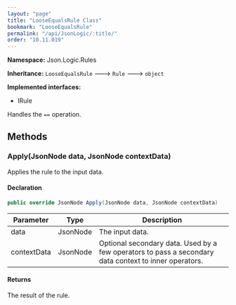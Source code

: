 ```yaml
---
layout: "page"
title: "LooseEqualsRule Class"
bookmark: "LooseEqualsRule"
permalink: "/api/JsonLogic/:title/"
order: "10.11.019"
---
```

**Namespace:** Json.Logic.Rules

**Inheritance:**
`LooseEqualsRule`
 🡒 
`Rule`
 🡒 
`object`

**Implemented interfaces:**

- IRule

Handles the `==` operation.

## Methods

### Apply(JsonNode data, JsonNode contextData)

Applies the rule to the input data.

#### Declaration

```c#
public override JsonNode Apply(JsonNode data, JsonNode contextData)
```

| Parameter | Type | Description |
|---|---|---|
| data | JsonNode | The input data. |
| contextData | JsonNode | Optional secondary data.  Used by a few operators to pass a secondary     data context to inner operators. |


#### Returns

The result of the rule.


